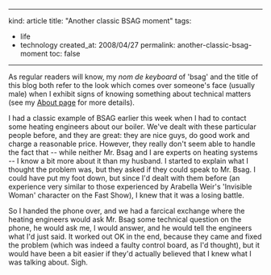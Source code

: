 -----
kind: article
title: "Another classic BSAG moment"
tags:
- life
- technology
created_at: 2008/04/27
permalink: another-classic-bsag-moment
toc: false
-----

<p>As regular readers will know, my <em>nom de keyboard</em> of 'bsag' and the title of this blog both refer to the look which comes over someone's face (usually male) when I exhibit signs of knowing something about technical matters (see my <a href="http://www.rousette.org.uk/blog/about/" title="About page">About page</a> for more details).</p>

<p>I had a classic example of BSAG earlier this week when I had to contact some heating engineers about our boiler. We've dealt with these particular people before, and they are great: they are nice guys, do good work and charge a reasonable price. However, they really don't seem able to handle the fact that -- while neither Mr. Bsag and I are experts on heating systems -- I know a bit more about it than my husband. I started to explain what I thought the problem was, but they asked if they could speak to Mr. Bsag. I could have put my foot down, but since I'd dealt with them before (an experience very similar to those experienced by Arabella Weir's 'Invisible Woman' character on the Fast Show), I knew that it was a losing battle.</p>

<p>So I handed the phone over, and we had a farcical exchange where the heating engineers would ask Mr. Bsag some technical question on the phone, he would ask me, I would answer, and he would tell the engineers what I'd just said. It worked out OK in the end, because they came and fixed the problem (which was indeed a faulty control board, as I'd thought), but it would have been a bit easier if they'd actually believed that I knew what I was talking about. Sigh.</p>


